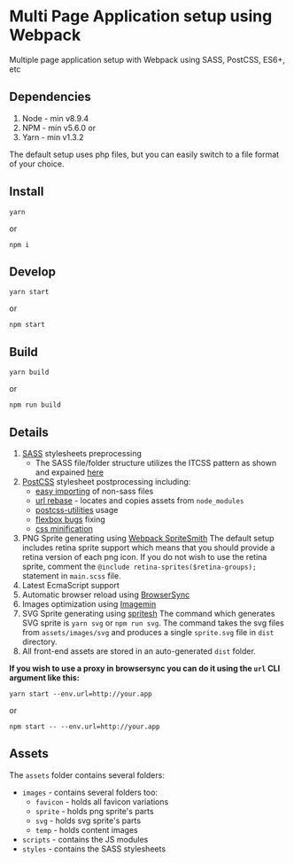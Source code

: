 # Multi Page Application setup using Webpack

Multiple page application setup with Webpack using SASS, PostCSS, ES6+, etc

## Dependencies

1. Node - min v8.9.4
2. NPM - min v5.6.0
   or
3. Yarn - min v1.3.2

The default setup uses php files, but you can easily switch to a file format of your choice.

## Install

```
yarn
```

or

```
npm i
```

## Develop

```
yarn start
```

or

```
npm start
```

## Build

```
yarn build
```

or

```
npm run build
```

## Details

1. [SASS](http://sass-lang.com/) stylesheets preprocessing
   * The SASS file/folder structure utilizes the ITCSS pattern as shown and expained [here](https://www.xfive.co/blog/itcss-scalable-maintainable-css-architecture/)
2. [PostCSS](https://github.com/postcss/postcss) stylesheet postprocessing including:
   * [easy importing](https://github.com/TrySound/postcss-easy-import) of non-sass files
   * [url rebase](https://github.com/postcss/postcss-url) - locates and copies assets from `node_modules`
   * [postcss-utilities](https://github.com/ismamz/postcss-utilities) usage
   * [flexbox bugs](https://github.com/luisrudge/postcss-flexbugs-fixes) fixing
   * [css minification](http://cssnano.co/)
3. PNG Sprite generating using [Webpack SpriteSmith](https://github.com/mixtur/webpack-spritesmith)
   The default setup includes retina sprite support which means that you should provide a retina version of each png icon.
   If you do not wish to use the retina sprite, comment the `@include retina-sprites($retina-groups);` statement in `main.scss` file.
4. Latest EcmaScript support
5. Automatic browser reload using [BrowserSync](https://browsersync.io/)
6. Images optimization using [Imagemin](https://github.com/Klathmon/imagemin-webpack-plugin)
7. SVG Sprite generating using [spritesh](https://www.npmjs.com/package/spritesh)
   The command which generates SVG sprite is `yarn svg` or `npm run svg`.
   The command takes the svg files from `assets/images/svg` and produces a single `sprite.svg` file in `dist` directory.
8. All front-end assets are stored in an auto-generated `dist` folder.

**If you wish to use a proxy in browsersync you can do it using the `url` CLI argument like this:**

```
yarn start --env.url=http://your.app
```

or

```
npm start -- --env.url=http://your.app
```

## Assets

The `assets` folder contains several folders:

* `images` - contains several folders too:
  * `favicon` - holds all favicon variations
  * `sprite` - holds png sprite's parts
  * `svg` - holds svg sprite's parts
  * `temp` - holds content images
* `scripts` - contains the JS modules
* `styles` - contains the SASS stylesheets
